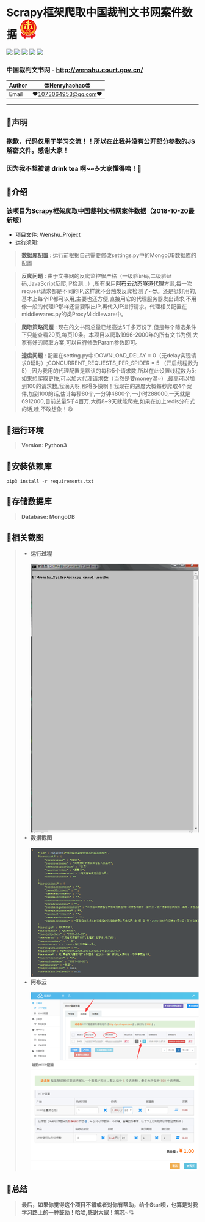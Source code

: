 Scrapy框架爬取中国裁判文书网案件数据 ![enter image description here](Pic/logo.png)
===========================
![](https://img.shields.io/badge/Python-3.6.3-green.svg) ![](https://img.shields.io/badge/Scrapy-1.5.0-green.svg) ![](https://img.shields.io/badge/requests-2.18.4-green.svg) ![](https://img.shields.io/badge/PyExecJS-1.5.1-green.svg) ![](https://img.shields.io/badge/pymongo-3.6.1-green.svg) 
### 中国裁判文书网 - http://wenshu.court.gov.cn/
|Author|:sunglasses:Henryhaohao:sunglasses:|
|---|---
|Email|:hearts:1073064953@qq.com:hearts:

      
****
## :dolphin:声明
### 抱歉，代码仅用于学习交流！！所以在此我并没有公开部分参数的JS解密文件。感谢大家！  
### 因为我不想被请 drink tea 啊~~:coffee:大家懂得哈！:eyes:
## :dolphin:介绍
### 该项目为Scrapy框架爬取[中国裁判文书网](http://wenshu.court.gov.cn/)案件数据（2018-10-20最新版）
- 项目文件: Wenshu_Project
- 运行须知: 
> **数据库配置** : 运行前根据自己需要修改settings.py中的MongoDB数据库的配置<br>

> **反爬问题** : 由于文书网的反爬监控很严格（一级验证码,二级验证码,JavaScript反爬,IP检测...）,所有采用[阿布云动态隧道代理](https://www.abuyun.com/)方案,每一次request请求都是不同的IP,这样就不会触发反爬检测了~:sunglasses:。还是挺好用的,基本上每个IP都可以用,主要也还方便,直接用它的代理服务器发出请求,不用像一般的代理IP那样还需要取出IP,再代入IP进行请求。代理相关配置在middlewares.py的类ProxyMiddleware中。<br>

> **爬取策略问题** : 现在的文书网总量已经高达5千多万份了,但是每个筛选条件下只能查看20页,每页10条。本项目以爬取1996-2000年的所有文书为例,大家有好的爬取方案,可以自行修改Param参数即可。<br>
 
> **速度问题** : 配置在setting.py中:DOWNLOAD_DELAY = 0（无delay实现请求0延时）;CONCURRENT_REQUESTS_PER_SPIDER = 5 （开启线程数为5）;因为我用的代理配置是默认的每秒5个请求数,所以在此设置线程数为5;如果想爬取更快,可以加大代理请求数（当然是要money滴~）,最高可以加到100的请求数,我滴天呀,那得多快啊！我现在的速度大概每秒爬取4个案件,加到100的话,估计每秒80个,一分钟4800个,一小时288000,一天就是6912000,目前总量5千4百万,大概8~9天就能爬完,如果在加上redis分布式的话,哇,不敢想象！:yum:
## :dolphin:运行环境
> **Version: Python3**
## :dolphin:安装依赖库 
```
pip3 install -r requirements.txt
```
## :dolphin:存储数据库
> **Database: MongoDB**
## :dolphin:**相关截图**
> - **运行过程**<br><br>
![enter image description here](Pic/run.gif)
> - **数据截图**<br><br>
![enter image description here](Pic/data.png)
> - **阿布云**<br><br>
![enter image description here](Pic/abuyun.png)
![enter image description here](Pic/abuyun_1.png)
## :dolphin:**总结**
> **最后，如果你觉得这个项目不错或者对你有帮助，给个Star呗，也算是对我学习路上的一种鼓励！哈哈,感谢大家！笔芯~**:cupid:



